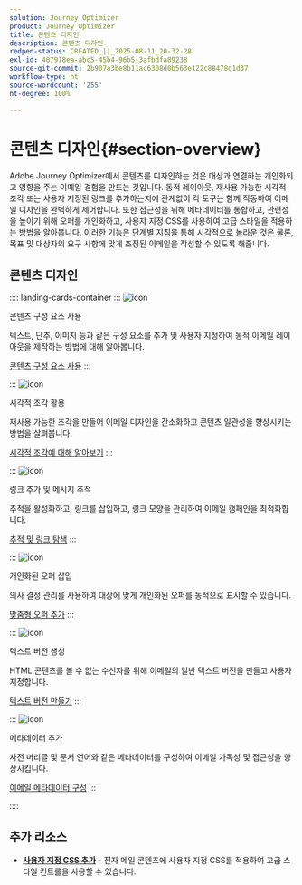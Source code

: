 ```yaml
---
solution: Journey Optimizer
product: Journey Optimizer
title: 콘텐츠 디자인
description: 콘텐츠 디자인
redpen-status: CREATED_||_2025-08-11_20-32-28
exl-id: 407918ea-abc5-45b4-96b5-3afbdfa89238
source-git-commit: 2b907a3be8b11ac6308d0b563e122c88478d1d37
workflow-type: ht
source-wordcount: '255'
ht-degree: 100%

---
```


# 콘텐츠 디자인{#section-overview}

Adobe Journey Optimizer에서 콘텐츠를 디자인하는 것은 대상과 연결하는 개인화되고 영향을 주는 이메일 경험을 만드는 것입니다. 동적 레이아웃, 재사용 가능한 시각적 조각 또는 사용자 지정된 링크를 추가하는지에 관계없이 각 도구는 함께 작동하여 이메일 디자인을 완벽하게 제어합니다. 또한 접근성을 위해 메타데이터를 통합하고, 관련성을 높이기 위해 오퍼를 개인화하고, 사용자 지정 CSS를 사용하여 고급 스타일을 적용하는 방법을 알아봅니다. 이러한 기능은 단계별 지침을 통해 시각적으로 놀라운 것은 물론, 목표 및 대상자의 요구 사항에 맞게 조정된 이메일을 작성할 수 있도록 해줍니다.

## 콘텐츠 디자인

:::: landing-cards-container
:::
![icon](https://cdn.experienceleague.adobe.com/icons/puzzle-piece.svg)

콘텐츠 구성 요소 사용

텍스트, 단추, 이미지 등과 같은 구성 요소를 추가 및 사용자 지정하여 동적 이메일 레이아웃을 제작하는 방법에 대해 알아봅니다.

[콘텐츠 구성 요소 사용](../using/email/content-components.md)
:::

:::
![icon](https://cdn.experienceleague.adobe.com/icons/layer-group.svg)

시각적 조각 활용

재사용 가능한 조각을 만들어 이메일 디자인을 간소화하고 콘텐츠 일관성을 향상시키는 방법을 살펴봅니다.

[시각적 조각에 대해 알아보기](../using/email/use-visual-fragments.md)
:::

:::
![icon](https://cdn.experienceleague.adobe.com/icons/chart-line.svg)

링크 추가 및 메시지 추적

추적을 활성화하고, 링크를 삽입하고, 링크 모양을 관리하여 이메일 캠페인을 최적화합니다.

[추적 및 링크 탐색](../using/email/message-tracking.md)
:::

:::
![icon](https://cdn.experienceleague.adobe.com/icons/bullseye.svg)

개인화된 오퍼 삽입

의사 결정 관리를 사용하여 대상에 맞게 개인화된 오퍼를 동적으로 표시할 수 있습니다.

[맞춤형 오퍼 추가](../using/email/add-offers-email.md)
:::

:::
![icon](https://cdn.experienceleague.adobe.com/icons/file-alt.svg)

텍스트 버전 생성

HTML 콘텐츠를 볼 수 없는 수신자를 위해 이메일의 일반 텍스트 버전을 만들고 사용자 지정합니다.

[텍스트 버전 만들기](../using/email/text-version-email.md)
:::

:::
![icon](https://cdn.experienceleague.adobe.com/icons/gear.svg)

메타데이터 추가

사전 머리글 및 문서 언어와 같은 메타데이터를 구성하여 이메일 가독성 및 접근성을 향상시킵니다.

[이메일 메타데이터 구성](../using/email/email-metadata.md)
:::

::::


## 추가 리소스

- **[사용자 지정 CSS 추가](../using/email/custom-css.md)** - 전자 메일 콘텐츠에 사용자 지정 CSS를 적용하여 고급 스타일 컨트롤을 사용할 수 있습니다.
